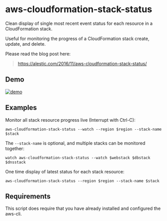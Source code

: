 
# aws-cloudformation-stack-status

Clean display of single most recent event status for each resource in
a CloudFormation stack.

Useful for monitoring the progress of a CloudFormation stack create,
update, and delete.

Please read the blog post here:

> <https://alestic.com/2016/11/aws-cloudformation-stack-status/>

## Demo

[![demo](https://alestic.com/img/blog/2016-11-21-aws-cloudformation-stack-status-play.png)](https://asciinema.org/a/8r36ot853yute0pq902y8jkvm?autoplay=1)

## Examples

Monitor all stack resource progress live (Interrupt with Ctrl-C):

    aws-cloudformation-stack-status --watch --region $region --stack-name $stack

The `--stack-name` is optional, and multiple stacks can be monitored
together:

    watch aws-cloudformation-stack-status --watch $webstack $dbstack $dnsstack

One time display of latest status for each stack resource:

    aws-cloudformation-stack-status --region $region --stack-name $stack

## Requirements

This script does require that you have already installed and
configured the aws-cli.

